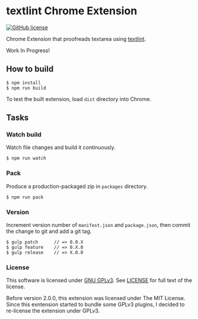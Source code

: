 # textlint Chrome Extension

[![GitHub license](https://img.shields.io/github/license/io-monad/textlint-chrome-extension.svg)](LICENSE)

Chrome Extension that proofreads textarea using [textlint](http://textlint.github.io/).

Work In Progress!

## How to build

    $ npm install
    $ npm run build

To test the built extension, load `dist` directory into Chrome.

## Tasks

### Watch build

Watch file changes and build it continuously.

    $ npm run watch

### Pack

Produce a production-packaged zip in `packages` directory.

    $ npm run pack

### Version

Increment version number of `manifest.json` and `package.json`, then commit the change to git and add a git tag.

    $ gulp patch      // => 0.0.X
    $ gulp feature    // => 0.X.0
    $ gulp release    // => X.0.0

### License

This software is licensed under [GNU GPLv3](https://www.gnu.org/copyleft/gpl.html). See [LICENSE](LICENSE) for full text of the license.

Before version 2.0.0, this extension was licensed under The MIT License. Since this exntension started to bundle some GPLv3 plugins, I decided to re-license the extension under GPLv3.
